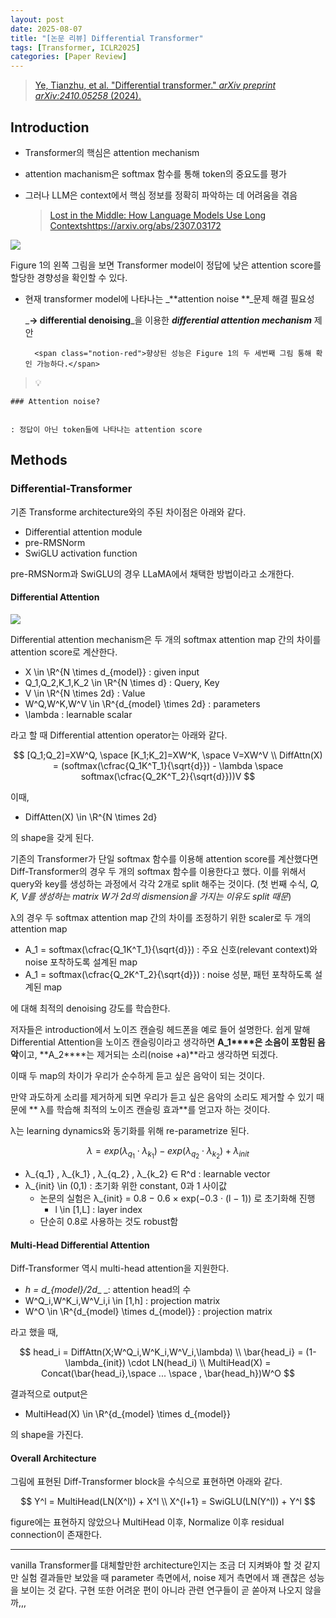 ```yaml
---
layout: post
date: 2025-08-07
title: "[논문 리뷰] Differential Transformer"
tags: [Transformer, ICLR2025]
categories: [Paper Review]
---
```


> [Ye, Tianzhu, et al. "Differential transformer." ](https://arxiv.org/abs/2410.05258)[_arXiv preprint arXiv:2410.05258_](https://arxiv.org/abs/2410.05258)[ (2024).](https://arxiv.org/abs/2410.05258)



## Introduction

- Transformer의 핵심은 attention mechanism
- attention machanism은 softmax 함수를 통해 token의 중요도를 평가
- 그러나 LLM은 context에서 핵심 정보를 정확히 파악하는 데 어려움을 겪음

	> [Lost in the Middle: How Language Models Use Long Contextshttps://arxiv.org/abs/2307.03172](https://arxiv.org/abs/2307.03172)


![](https://prod-files-secure.s3.us-west-2.amazonaws.com/542b861c-36a8-4051-84e5-8804b6728dba/9083ea56-691a-4752-ae26-47f403431ac8/image.png?X-Amz-Algorithm=AWS4-HMAC-SHA256&X-Amz-Content-Sha256=UNSIGNED-PAYLOAD&X-Amz-Credential=ASIAZI2LB4666TALB26S%2F20251001%2Fus-west-2%2Fs3%2Faws4_request&X-Amz-Date=20251001T040110Z&X-Amz-Expires=3600&X-Amz-Security-Token=IQoJb3JpZ2luX2VjEHQaCXVzLXdlc3QtMiJHMEUCIQC6DNja1pU8vKGeTBGApWVTGzDfObaX7rhodjI1dCTd2gIgJFi39S%2FFo9gGQRK%2FmZCL7vCaIEqVvyerrFMJ7qKp8uYqiAQI%2Ff%2F%2F%2F%2F%2F%2F%2F%2F%2F%2FARAAGgw2Mzc0MjMxODM4MDUiDDIFGX2ClfAeyrDS%2FyrcAxiVoaHdaa4%2B7L8dSCgQafzf7zaAUjOnjqsKihFYM3ZlxNHv7dTolzmUY9Wx7RYTsMHHEcpHMn3cULB%2Bqb6Q0gPHzIRaXBCn1hzNeTia%2BeX%2BqzL6R%2FkakDR6yDYacmzTi1jXiKmiHYvJSHSTd3OmrUkKz5Lxys6NZ3E%2FYpTUf8ckhVIxUaSMRJbjKP71mc%2FtSzDU%2BVsUSbKajZNlNUXXq2igaRSEPljGsenftKkDMjJe4V1sPjQq7Ra2R1RLQtqwhQJOD8lZDWq%2Bt08HKDfrOiLIY7A9Xg3ELFhB2uU0eh48wgjo%2BKgzC0raiDwdkZya0WNUdCc3T%2BY%2BJ4%2BKxa1N%2BkEGgCtbZlxZElqZ3hf%2FUhWpjY3J1D1zSaFEpCLeLeESNvqQVVb29iqM2S%2F5ciMQSkk9q8B4cPU1dvqqxGs9d03KoZX77F%2FNOZm31w6XpoEJjB1xQ47RbQZleW0mhQL2sVQfvHc%2F4c5eNdJNL06Edo47%2FAc%2BjrdUitXHuB%2FlwOXlzT4Zu3uJ2hq%2FPtJFq5vobrkgeD7iVdABvayTLfJl1%2BsjsBPc1TK2FMOBnmxs1KxFjJCZSrAZ%2B%2BeRvmmh5dqIwL8vCMCDgim8AxDZmgdKV2QW5UFvf8%2B1hdK6snTXMI3N8sYGOqUBlkYrareXsgA8eOEn0hOuSOgdkwKwM55il6bFpJrS4DxzgDhkuIUh71%2F9DmOzbXd8eICkH4T5pmJa0aJBi%2FgW3sq%2BxjoU06nmX%2BfSEXZB9cEUzC5CEs%2BjyUnBGSEKImuBcT5kXm1Rkjdbd5GmzXA8ITnEYR3XN5OaPJb%2FKmOfmKT%2FVg4Tp6wzNAWoCOybHAGlIoxhDzIH%2B7hKpC636GHBpUOdVFVz&X-Amz-Signature=4b7b07e1d832eb2c83a29d65b07d8d9f16e0fd792b409d40e4edc4e3aae4f131&X-Amz-SignedHeaders=host&x-amz-checksum-mode=ENABLED&x-id=GetObject)


Figure 1의 왼쪽 그림을 보면 Transformer model이 정답에 낮은 attention score를 할당한 경향성을 확인할 수 있다.

- 현재 transformer model에 나타나는 _**attention noise **_문제 해결 필요성

	_**→ differential denoising**_을 이용한 _**differential attention mechanism**_ 제안


		<span class="notion-red">향상된 성능은 Figure 1의 두 세번째 그림 통해 확인 가능하다.</span>


> 💡 


	### Attention noise?


	: 정답이 아닌 token들에 나타나는 attention score



## Methods



### Differential-Transformer


기존 Transforme architecture와의 주된 차이점은 아래와 같다.

- Differential attention module
- pre-RMSNorm
- SwiGLU activation function

pre-RMSNorm과 SwiGLU의 경우 LLaMA에서 채택한 방법이라고 소개한다.



#### Differential Attention


![](https://prod-files-secure.s3.us-west-2.amazonaws.com/542b861c-36a8-4051-84e5-8804b6728dba/116d70b2-1963-4810-9167-f4c7d8a06e8f/image.png?X-Amz-Algorithm=AWS4-HMAC-SHA256&X-Amz-Content-Sha256=UNSIGNED-PAYLOAD&X-Amz-Credential=ASIAZI2LB4666TALB26S%2F20251001%2Fus-west-2%2Fs3%2Faws4_request&X-Amz-Date=20251001T040110Z&X-Amz-Expires=3600&X-Amz-Security-Token=IQoJb3JpZ2luX2VjEHQaCXVzLXdlc3QtMiJHMEUCIQC6DNja1pU8vKGeTBGApWVTGzDfObaX7rhodjI1dCTd2gIgJFi39S%2FFo9gGQRK%2FmZCL7vCaIEqVvyerrFMJ7qKp8uYqiAQI%2Ff%2F%2F%2F%2F%2F%2F%2F%2F%2F%2FARAAGgw2Mzc0MjMxODM4MDUiDDIFGX2ClfAeyrDS%2FyrcAxiVoaHdaa4%2B7L8dSCgQafzf7zaAUjOnjqsKihFYM3ZlxNHv7dTolzmUY9Wx7RYTsMHHEcpHMn3cULB%2Bqb6Q0gPHzIRaXBCn1hzNeTia%2BeX%2BqzL6R%2FkakDR6yDYacmzTi1jXiKmiHYvJSHSTd3OmrUkKz5Lxys6NZ3E%2FYpTUf8ckhVIxUaSMRJbjKP71mc%2FtSzDU%2BVsUSbKajZNlNUXXq2igaRSEPljGsenftKkDMjJe4V1sPjQq7Ra2R1RLQtqwhQJOD8lZDWq%2Bt08HKDfrOiLIY7A9Xg3ELFhB2uU0eh48wgjo%2BKgzC0raiDwdkZya0WNUdCc3T%2BY%2BJ4%2BKxa1N%2BkEGgCtbZlxZElqZ3hf%2FUhWpjY3J1D1zSaFEpCLeLeESNvqQVVb29iqM2S%2F5ciMQSkk9q8B4cPU1dvqqxGs9d03KoZX77F%2FNOZm31w6XpoEJjB1xQ47RbQZleW0mhQL2sVQfvHc%2F4c5eNdJNL06Edo47%2FAc%2BjrdUitXHuB%2FlwOXlzT4Zu3uJ2hq%2FPtJFq5vobrkgeD7iVdABvayTLfJl1%2BsjsBPc1TK2FMOBnmxs1KxFjJCZSrAZ%2B%2BeRvmmh5dqIwL8vCMCDgim8AxDZmgdKV2QW5UFvf8%2B1hdK6snTXMI3N8sYGOqUBlkYrareXsgA8eOEn0hOuSOgdkwKwM55il6bFpJrS4DxzgDhkuIUh71%2F9DmOzbXd8eICkH4T5pmJa0aJBi%2FgW3sq%2BxjoU06nmX%2BfSEXZB9cEUzC5CEs%2BjyUnBGSEKImuBcT5kXm1Rkjdbd5GmzXA8ITnEYR3XN5OaPJb%2FKmOfmKT%2FVg4Tp6wzNAWoCOybHAGlIoxhDzIH%2B7hKpC636GHBpUOdVFVz&X-Amz-Signature=fbd533125b03f2e123907c92ef654e1a62e6366ff9de7106bef26b9fbd33c0d9&X-Amz-SignedHeaders=host&x-amz-checksum-mode=ENABLED&x-id=GetObject)


Differential attention mechanism은 두 개의 softmax attention map 간의 차이를 attention score로 계산한다.

- X \in \R^{N \times d\_{model}} : given input
- Q\_1,Q\_2,K\_1,K\_2 \in \R^{N \times d} : Query, Key
- V \in \R^{N \times 2d} : Value
- W^Q,W^K,W^V \in \R^{d\_{model} \times 2d} : parameters
- \lambda : learnable scalar

라고 할 때 Differential attention operator는 아래와 같다.


$$
[Q_1;Q_2]=XW^Q, \space [K_1;K_2]=XW^K, \space V=XW^V \\
DiffAttn(X) = (softmax(\cfrac{Q_1K^T_1}{\sqrt{d}}) - \lambda \space softmax(\cfrac{Q_2K^T_2}{\sqrt{d}}))V
$$


이때,

- DiffAtten(X) \in \R^{N \times 2d}

의 shape을 갖게 된다.


기존의 Transformer가 단일 softmax 함수를 이용해 attention score를 계산했다면 Diff-Transformer의 경우 두 개의 softmax 함수를 이용한다고 했다. 이를 위해서 query와 key를 생성하는 과정에서 각각 2개로 split 해주는 것이다. <span class="notion-red">(첫 번째 수식, </span><span class="notion-red">_Q, K, V를 생성하는 matrix W가 2d의 dismension을 가지는 이유도 split 때문_</span><span class="notion-red">)</span>


 λ의 경우 두 softmax attention map 간의 차이를 조정하기 위한 scaler로 두 개의 attention map

- A\_1 = softmax(\cfrac{Q\_1K^T\_1}{\sqrt{d}}) : 주요 신호(relevant context)와 noise 포착하도록 설계된 map
- A\_1 = softmax(\cfrac{Q\_2K^T\_2}{\sqrt{d}}) : noise 성분, 패턴 포착하도록 설계된 map 

에 대해 최적의 denoising 강도를 학습한다.


저자들은 introduction에서 노이즈 캔슬링 헤드폰을 예로 들어 설명한다. 쉽게 말해 Differential Attention을 노이즈 캔슬링이라고 생각하면 **A\_1****은 소음이 포함된 음악**이고, **A\_2****는 제거되는 소리(noise +a)**라고 생각하면 되겠다. 


이때 두 map의 차이가 우리가 순수하게 듣고 싶은 음악이 되는 것이다. 


만약 과도하게 소리를 제거하게 되면 우리가 듣고 싶은 음악의 소리도 제거할 수 있기 때문에 ** λ를 학습해 최적의 노이즈 캔슬링 효과**를 얻고자 하는 것이다.


λ는 learning dynamics와 동기화를 위해 re-parametrize 된다.


$$
\lambda = exp(\lambda_{q_1} \cdot \lambda_{k_1}) - exp(\lambda_{q_2} \cdot \lambda_{k_2}) + \lambda_{init}
$$

- λ\_{q\_1} , λ\_{k\_1} , λ\_{q\_2} , λ\_{k\_2} ∈ R^d : learnable vector
- λ\_{init} \in (0,1) : 초기화 위한 constant, 0과 1 사이값
	- 논문의 실험은 λ\_{init} = 0.8 − 0.6 × exp(−0.3 · (l − 1)) 로 초기화해 진행
		- l \in [1,L] : layer index
	- 단순히 0.8로 사용하는 것도 robust함


#### **Multi-Head Differential Attention**


Diff-Transformer 역시 multi-head attention을 지원한다.

- _h = d\_{model}/2d__ _: attention head의 수
- W^Q\_i,W^K\_i,W^V\_i,i \in [1,h] : projection matrix
- W^O \in \R^{d\_{model} \times d\_{model}} : projection matrix

라고 했을 때,


$$
head_i = DiffAttn(X;W^Q_i,W^K_i,W^V_i,\lambda) \\
\bar{head_i} = (1-\lambda_{init}) \cdot LN(head_i) \\
MultiHead(X) = Concat(\bar{head_i},\space ... \space , \bar{head_h})W^O
$$


결과적으로 output은

- MultiHead(X) \in \R^{d\_{model} \times d\_{model}}

의 shape을 가진다.



#### Overall Architecture


그림에 표현된 Diff-Transformer block을 수식으로 표현하면 아래와 같다.


$$
Y^l = MultiHead(LN(X^l)) + X^l \\
X^{l+1} = SwiGLU(LN(Y^l)) + Y^l
$$


figure에는 표현하지 않았으나 MultiHead 이후, Normalize 이후 residual connection이 존재한다.


---


vanilla Transformer를 대체할만한 architecture인지는 조금 더 지켜봐야 할 것 같지만 실험 결과들만 보았을 때 parameter 측면에서, noise 제거 측면에서 꽤 괜찮은 성능을 보이는 것 같다. 구현 또한 어려운 편이 아니라 관련 연구들이 곧 쏟아져 나오지 않을까,,,

